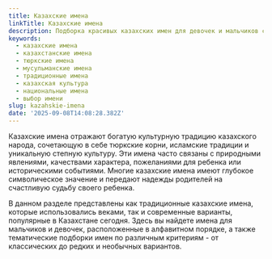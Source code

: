 ```yaml
---
title: Казахские имена
linkTitle: Казахские имена
description: Подборка красивых казахских имен для девочек и мальчиков с их значениями и происхождением. Традиционные и современные казахские имена.
keywords:
  - казахские имена
  - казахстанские имена
  - тюркские имена
  - мусульманские имена
  - традиционные имена
  - казахская культура
  - национальные имена
  - выбор имени
slug: kazahskie-imena
date: '2025-09-08T14:08:28.382Z'
---
```


Казахские имена отражают богатую культурную традицию казахского народа, сочетающую в себе тюркские корни, исламские традиции и уникальную степную культуру. Эти имена часто связаны с природными явлениями, качествами характера, пожеланиями для ребенка или историческими событиями. Многие казахские имена имеют глубокое символическое значение и передают надежды родителей на счастливую судьбу своего ребенка.

В данном разделе представлены как традиционные казахские имена, которые использовались веками, так и современные варианты, популярные в Казахстане сегодня. Здесь вы найдете имена для мальчиков и девочек, расположенные в алфавитном порядке, а также тематические подборки имен по различным критериям - от классических до редких и необычных вариантов.
